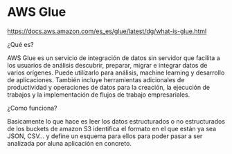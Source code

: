 # AWS Glue

https://docs.aws.amazon.com/es_es/glue/latest/dg/what-is-glue.html

¿Qué es?

AWS Glue es un servicio de integración de datos sin servidor que facilita a los usuarios de análisis descubrir, preparar, migrar e integrar datos de varios orígenes. Puede utilizarlo para análisis, machine learning y desarrollo de aplicaciones. También incluye herramientas adicionales de productividad y operaciones de datos para la creación, la ejecución de trabajos y la implementación de flujos de trabajo empresariales.

¿Como funciona?

Basicamente lo que hace es leer los datos estructurados o no estructurados de los buckets de amazon S3 identifica el formato en el que están ya sea JSON, CSV… y define un esquema para ellos para poder pasar a ser analizada por aluna aplicación en concreto.